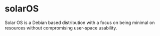 # solarOS
Solar OS is a Debian based distribution with a focus on being minimal on resources without compromising user-space usability.
